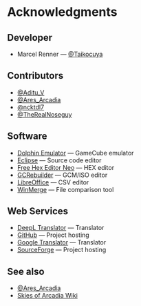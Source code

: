 # Acknowledgments

## Developer

* Marcel Renner — [@Taikocuya](https://twitter.com/Taikocuya)

## Contributors

* [@Aditu_V](https://twitter.com/Aditu_V)
* [@Ares_Arcadia](https://twitter.com/Ares_Arcadia)
* [@ncktdl7](https://twitter.com/ncktdl7)
* [@TheRealNoseguy](https://twitter.com/TheRealNoseguy)

## Software

* [Dolphin Emulator](https://dolphin-emu.org/) — GameCube emulator
* [Eclipse](https://www.eclipse.org/) — Source code editor
* [Free Hex Editor Neo](https://www.hhdsoftware.com/free-hex-editor) — 
  HEX editor
* [GCRebuilder](http://www.romhacking.net/utilities/619/) — GCM/ISO editor
* [LibreOffice](https://www.libreoffice.org/) — CSV editor
* [WinMerge](https://winmerge.org/) — File comparison tool

## Web Services

* [DeepL Translator](https://www.deepl.com/) — Translator
* [GitHub](https://github.com/) — Project hosting
* [Google Translator](https://translate.google.de/) — Translator
* [SourceForge](https://sourceforge.net/) — Project hosting

## See also

* [@Ares_Arcadia](https://twitter.com/Ares_Arcadia)
* [Skies of Arcadia Wiki](https://skiesofarcadia.gamepedia.com/)

